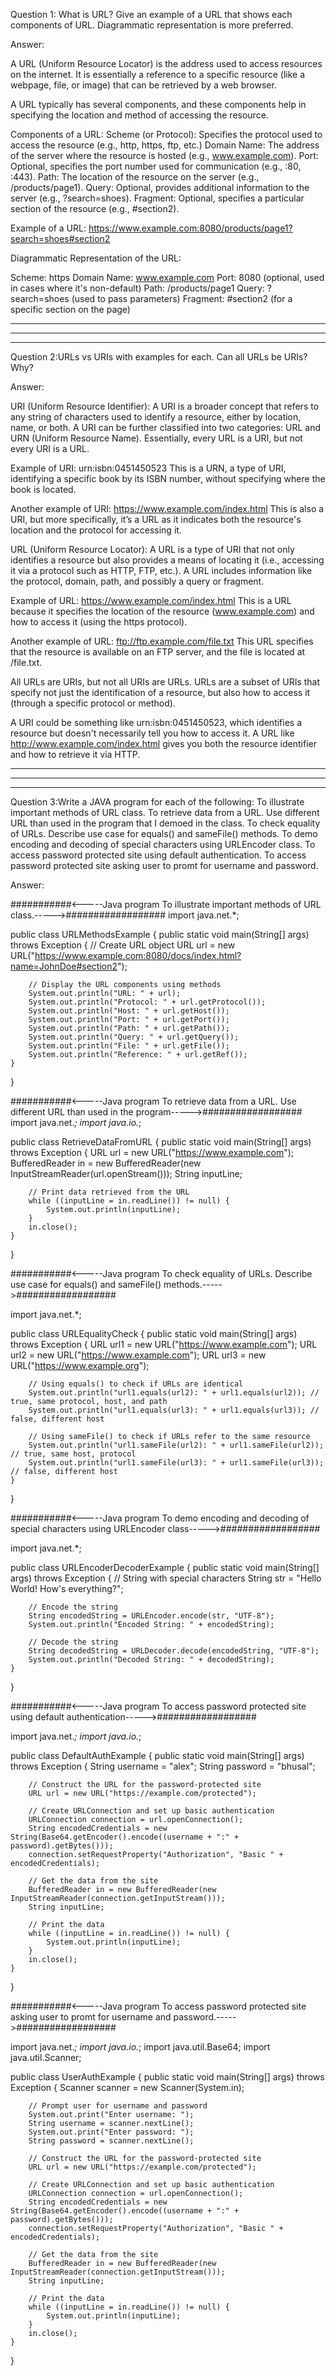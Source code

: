 Question 1: What is URL? Give an example of a URL that shows each components of URL. Diagrammatic representation is more preferred.

Answer:

A URL (Uniform Resource Locator) is the address used to access resources on the internet. It is essentially a reference to a specific resource (like a webpage, file, or image) that can be retrieved by a web browser.

A URL typically has several components, and these components help in specifying the location and method of accessing the resource.

Components of a URL:
Scheme (or Protocol): Specifies the protocol used to access the resource (e.g., http, https, ftp, etc.)
Domain Name: The address of the server where the resource is hosted (e.g., www.example.com).
Port: Optional, specifies the port number used for communication (e.g., :80, :443).
Path: The location of the resource on the server (e.g., /products/page1).
Query: Optional, provides additional information to the server (e.g., ?search=shoes).
Fragment: Optional, specifies a particular section of the resource (e.g., #section2).

Example of a URL:
https://www.example.com:8080/products/page1?search=shoes#section2

Diagrammatic Representation of the URL:

Scheme: https
Domain Name: www.example.com
Port: 8080 (optional, used in cases where it's non-default)
Path: /products/page1
Query: ?search=shoes (used to pass parameters)
Fragment: #section2 (for a specific section on the page)


---------------------------------------------------------------------------------------------------------------------------------------------------------------------------------------
---------------------------------------------------------------------------------------------------------------------------------------------------------------------------------------
---------------------------------------------------------------------------------------------------------------------------------------------------------------------------------------

Question 2:URLs vs URIs with examples for each. Can all URLs be URIs? Why?

Answer:

URI (Uniform Resource Identifier):
A URI is a broader concept that refers to any string of characters used to identify a resource, either by location, name, or both. A URI can be further classified into two categories: URL and URN (Uniform Resource Name). Essentially, every URL is a URI, but not every URI is a URL.

Example of URI:
urn:isbn:0451450523
This is a URN, a type of URI, identifying a specific book by its ISBN number, without specifying where the book is located.

Another example of URI:
https://www.example.com/index.html
This is also a URI, but more specifically, it’s a URL as it indicates both the resource's location and the protocol for accessing it.


URL (Uniform Resource Locator):
A URL is a type of URI that not only identifies a resource but also provides a means of locating it (i.e., accessing it via a protocol such as HTTP, FTP, etc.). A URL includes information like the protocol, domain, path, and possibly a query or fragment.

Example of URL:
https://www.example.com/index.html
This is a URL because it specifies the location of the resource (www.example.com) and how to access it (using the https protocol).

Another example of URL:
ftp://ftp.example.com/file.txt
This URL specifies that the resource is available on an FTP server, and the file is located at /file.txt.

All URLs are URIs, but not all URIs are URLs. URLs are a subset of URIs that specify not just the identification of a resource, but also how to access it (through a specific protocol or method).

A URI could be something like urn:isbn:0451450523, which identifies a resource but doesn't necessarily tell you how to access it. A URL like http://www.example.com/index.html gives you both the resource identifier and how to retrieve it via HTTP.

---------------------------------------------------------------------------------------------------------------------------------------------------------------------------------------
---------------------------------------------------------------------------------------------------------------------------------------------------------------------------------------
---------------------------------------------------------------------------------------------------------------------------------------------------------------------------------------

Question 3:Write a JAVA program for each of the following:
        To illustrate important methods of URL class.
        To retrieve data from a URL. Use different URL than used in the program that I demoed in the class.
        To check equality of URLs. Describe use case for equals() and sameFile() methods.
        To demo encoding and decoding of special characters using URLEncoder class.
        To access password protected site using default authentication.
        To access password protected site asking user to promt for username and password.

Answer:

###########<-----Java program To illustrate important methods of URL class.----->##################
import java.net.*;

public class URLMethodsExample {
    public static void main(String[] args) throws Exception {
        // Create URL object
        URL url = new URL("https://www.example.com:8080/docs/index.html?name=JohnDoe#section2");
        
        // Display the URL components using methods
        System.out.println("URL: " + url);
        System.out.println("Protocol: " + url.getProtocol());
        System.out.println("Host: " + url.getHost());
        System.out.println("Port: " + url.getPort());
        System.out.println("Path: " + url.getPath());
        System.out.println("Query: " + url.getQuery());
        System.out.println("File: " + url.getFile());
        System.out.println("Reference: " + url.getRef());
    }
}

###########<-----Java program To retrieve data from a URL. Use different URL than used in the program----->##################
import java.net.*;
import java.io.*;

public class RetrieveDataFromURL {
    public static void main(String[] args) throws Exception {
        URL url = new URL("https://www.example.com");
        BufferedReader in = new BufferedReader(new InputStreamReader(url.openStream()));
        String inputLine;
        
        // Print data retrieved from the URL
        while ((inputLine = in.readLine()) != null) {
            System.out.println(inputLine);
        }
        in.close();
    }
}

###########<-----Java program To check equality of URLs. Describe use case for equals() and sameFile() methods.----->##################

import java.net.*;

public class URLEqualityCheck {
    public static void main(String[] args) throws Exception {
        URL url1 = new URL("https://www.example.com");
        URL url2 = new URL("https://www.example.com");
        URL url3 = new URL("https://www.example.org");

        // Using equals() to check if URLs are identical
        System.out.println("url1.equals(url2): " + url1.equals(url2)); // true, same protocol, host, and path
        System.out.println("url1.equals(url3): " + url1.equals(url3)); // false, different host
        
        // Using sameFile() to check if URLs refer to the same resource
        System.out.println("url1.sameFile(url2): " + url1.sameFile(url2)); // true, same host, protocol
        System.out.println("url1.sameFile(url3): " + url1.sameFile(url3)); // false, different host
    }
}

###########<-----Java program To demo encoding and decoding of special characters using URLEncoder class----->##################

import java.net.*;

public class URLEncoderDecoderExample {
    public static void main(String[] args) throws Exception {
        // String with special characters
        String str = "Hello World! How's everything?";
        
        // Encode the string
        String encodedString = URLEncoder.encode(str, "UTF-8");
        System.out.println("Encoded String: " + encodedString);

        // Decode the string
        String decodedString = URLDecoder.decode(encodedString, "UTF-8");
        System.out.println("Decoded String: " + decodedString);
    }
}

###########<-----Java program To access password protected site using default authentication----->##################

import java.net.*;
import java.io.*;

public class DefaultAuthExample {
    public static void main(String[] args) throws Exception {
        String username = "alex";
        String password = "bhusal";
        
        // Construct the URL for the password-protected site
        URL url = new URL("https://example.com/protected");

        // Create URLConnection and set up basic authentication
        URLConnection connection = url.openConnection();
        String encodedCredentials = new String(Base64.getEncoder().encode((username + ":" + password).getBytes()));
        connection.setRequestProperty("Authorization", "Basic " + encodedCredentials);
        
        // Get the data from the site
        BufferedReader in = new BufferedReader(new InputStreamReader(connection.getInputStream()));
        String inputLine;
        
        // Print the data
        while ((inputLine = in.readLine()) != null) {
            System.out.println(inputLine);
        }
        in.close();
    }
}

###########<-----Java program To access password protected site asking user to promt for username and password.----->##################

import java.net.*;
import java.io.*;
import java.util.Base64;
import java.util.Scanner;

public class UserAuthExample {
    public static void main(String[] args) throws Exception {
        Scanner scanner = new Scanner(System.in);

        // Prompt user for username and password
        System.out.print("Enter username: ");
        String username = scanner.nextLine();
        System.out.print("Enter password: ");
        String password = scanner.nextLine();

        // Construct the URL for the password-protected site
        URL url = new URL("https://example.com/protected");

        // Create URLConnection and set up basic authentication
        URLConnection connection = url.openConnection();
        String encodedCredentials = new String(Base64.getEncoder().encode((username + ":" + password).getBytes()));
        connection.setRequestProperty("Authorization", "Basic " + encodedCredentials);
        
        // Get the data from the site
        BufferedReader in = new BufferedReader(new InputStreamReader(connection.getInputStream()));
        String inputLine;
        
        // Print the data
        while ((inputLine = in.readLine()) != null) {
            System.out.println(inputLine);
        }
        in.close();
    }
}






